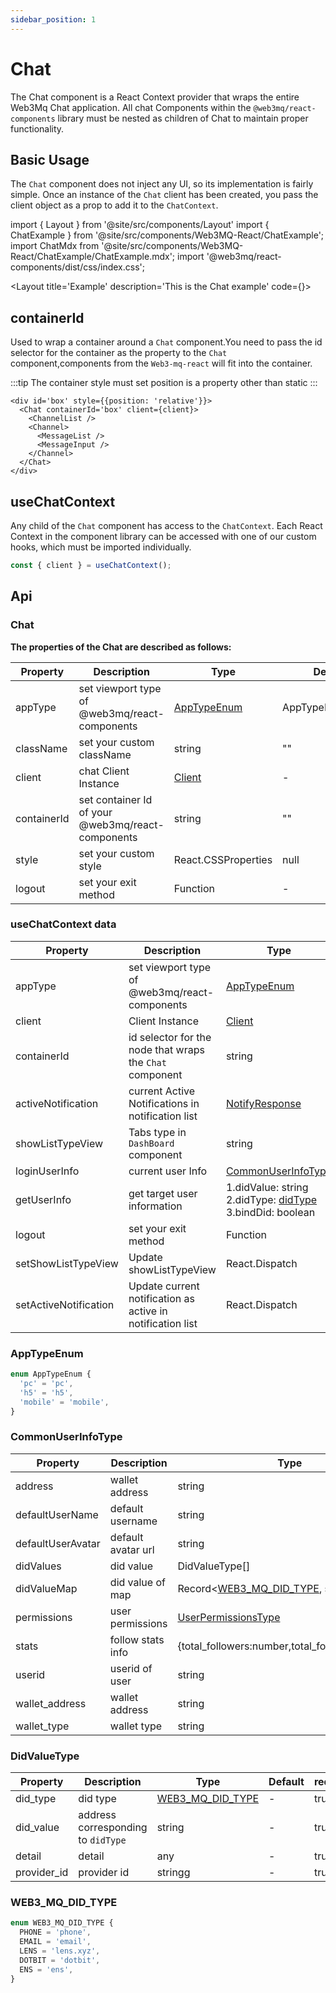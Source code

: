 ```yaml
---
sidebar_position: 1
---
```


# Chat

The Chat component is a React Context provider that wraps the entire Web3Mq Chat application. All chat Components within the `@web3mq/react-components` library must be nested as children of Chat to maintain proper functionality.
 

## Basic Usage

The `Chat` component does not inject any UI, so its implementation is fairly simple. Once an instance of the `Chat` client has been created, you pass the client object as a prop to add it to the `ChatContext`.

import { Layout } from '@site/src/components/Layout'
import { ChatExample } from '@site/src/components/Web3MQ-React/ChatExample';
import ChatMdx from '@site/src/components/Web3MQ-React/ChatExample/ChatExample.mdx';
import '@web3mq/react-components/dist/css/index.css';

<Layout
title='Example'
description='This is the Chat example'
code={<ChatMdx />}>
<ChatExample />
</Layout>

## containerId

Used to wrap a container around a `Chat` component.You need to pass the id selector for the container as the property to the `Chat` component,components from the `Web3-mq-react` will fit into the container.

:::tip
  The container style must set position is a property other than static
:::

```tsx
<div id='box' style={{position: 'relative'}}>
  <Chat containerId='box' client={client}>
    <ChannelList />
    <Channel>
      <MessageList />
      <MessageInput />
    </Channel>
  </Chat>
</div>
```

## useChatContext

Any child of the `Chat` component has access to the `ChatContext`. Each React Context in the component library can be accessed with one of our custom hooks, which must be imported individually.

```ts
const { client } = useChatContext();
```

## Api
### Chat
**The properties of the Chat are described as follows:**

| Property    | Description                                       | Type                                                                                 | Default           | required |
| ----------- | ------------------------------------------------- | ------------------------------------------------------------------------------------ | ----------------- | -------- |
| appType     | set viewport type of @web3mq/react-components     | [AppTypeEnum](/docs/Web3MQ-UI-Components/Web3MQ-React/chatComponent/Chat#apptypeenum)| AppTypeEnum["pc"] |   false  |
| className   | set your custom className                         | string                                                                               |   ""              |   false  |
| client      | chat Client Instance                              | [Client](/docs/Web3MQ-SDK/JS-SDK/client/)                                            |   -               |   true   |
| containerId | set container Id of your @web3mq/react-components | string                                                                               |   ""              |   false  |
| style       | set your custom style                             | React.CSSProperties                                                                  |   null            |   false  |
| logout      | set your exit method                              | Function                                                                             |   -               |   true   |

### useChatContext data

| Property             | Description                                   | Type                                                                                              | Default | required |
| -------------------- | --------------------------------------------- | ------------------------------------------------------------------------------------------------- | ------- | -------- |
| appType              | set viewport type of @web3mq/react-components | [AppTypeEnum](/docs/Web3MQ-UI-Components/Web3MQ-React/chatComponent/Chat#apptypeenum)             | AppTypeEnum["pc"] |   -    |
| client               | Client Instance                               | [Client](/docs/Web3MQ-SDK/JS-SDK/client/)                                                         |   -     |    -     |
| containerId          | id selector for the node that wraps the `Chat` component | string                                                                                            |  ""     |    -     |
| activeNotification   | current Active Notifications in notification list | [NotifyResponse](/docs/Web3MQ-SDK/JS-SDK/types/#notifyresponse)                               |  null   |    -     |
| showListTypeView     | Tabs type in `DashBoard` component            | string                                                                                            | "room"  |    -     |
| loginUserInfo        | current user Info   | [CommonUserInfoType](/docs/Web3MQ-UI-Components/Web3MQ-React/chatComponent/Chat#commonuserinfotype)                         |  null   |    -     |
| getUserInfo          | get target user information                   |1.didValue: string 2.didType: [didType](/docs/Web3MQ-SDK/JS-SDK/types/#didtype) 3.bindDid: boolean |  -      |    -     |
| logout               | set your exit method                          | Function                                                                                          |   -     |    -     |
| setShowListTypeView  | Update showListTypeView                       | React.Dispatch                                                                                    |  -      |    -     |
| setActiveNotification | Update current notification as active in notification list | React.Dispatch                                                                                    |  -      |    -     |
### AppTypeEnum
```ts
enum AppTypeEnum {
  'pc' = 'pc',
  'h5' = 'h5',
  'mobile' = 'mobile',
}
```

### CommonUserInfoType
| Property          | Description        | Type                                                                     | Default   | required |
| ----------------- | ------------------ | ------------------------------------------------------------------------ | --------- | -------- |
| address           | wallet address     | string                                                                   |  -        |  true    |
| defaultUserName   | default username   | string                                                                   |  -        |  true    |
| defaultUserAvatar | default avatar url | string                                                                   |  -        |  true    |
| didValues         | did value          | DidValueType[]                                                           |  -        |  true    |
| didValueMap       | did value of map   | Record<[WEB3_MQ_DID_TYPE](/docs/Web3MQ-UI-Components/Web3MQ-React/chatComponent/Chat#web3_mq_did_type), string>                                         |  -        |  true    |
| permissions       | user permissions   | [UserPermissionsType](/docs/Web3MQ-SDK/JS-SDK/types/#userpermissionstype)|  -        |  true    |
| stats             | follow stats info  | {total_followers:number,total_following:number}                          |  -        |  true    |
| userid            | userid of user     | string                                                                   |  -        |  true    |
| wallet_address    | wallet address     | string                                                                   |  -        |  true    |
| wallet_type       | wallet type        | string                                                                   |  -        |  true    |

### DidValueType
| Property  | Description        | Type                                                                     | Default   | required |
| --------- | ------------------ | ------------------------------------------------------------------------ | --------- | -------- |
| did_type  | did type           | [WEB3_MQ_DID_TYPE](/docs/Web3MQ-UI-Components/Web3MQ-React/chatComponent/Chat#web3_mq_did_type) |  -        |  true    |
| did_value | address corresponding to `didType` | string                                                  |  -        |  true    |
| detail    | detail             | any                                                                     |  -        |  true    |
|provider_id| provider id        | stringg                                                                 |  -        |  true    |
### WEB3_MQ_DID_TYPE
```ts
enum WEB3_MQ_DID_TYPE {
  PHONE = 'phone',
  EMAIL = 'email',
  LENS = 'lens.xyz',
  DOTBIT = 'dotbit',
  ENS = 'ens',
}